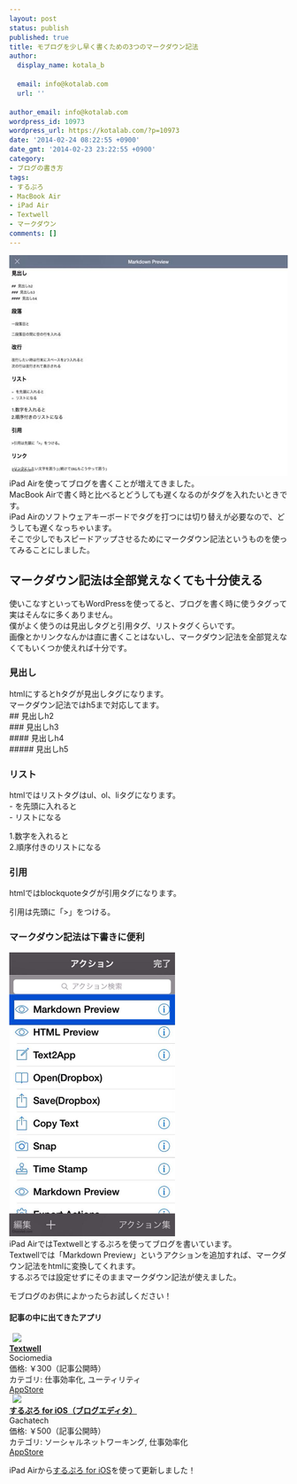 ```yaml
---
layout: post
status: publish
published: true
title: モブログを少し早く書くための3つのマークダウン記法
author:
  display_name: kotala_b

  email: info@kotalab.com
  url: ''

author_email: info@kotalab.com
wordpress_id: 10973
wordpress_url: https://kotalab.com/?p=10973
date: '2014-02-24 08:22:55 +0900'
date_gmt: '2014-02-23 23:22:55 +0900'
category:
- ブログの書き方
tags:
- するぷろ
- MacBook Air
- iPad Air
- Textwell
- マークダウン
comments: []
---
```

<p><img alt="" src="/wp-content/uploads/slooProImg_20140224082252.jpg" width="546" height="399" class="slooProImg" /><br />
iPad Airを使ってブログを書くことが増えてきました。<br />
MacBook Airで書く時と比べるとどうしても遅くなるのがタグを入れたいときです。<br />
iPad Airのソフトウェアキーボードでタグを打つには切り替えが必要なので、どうしても遅くなっちゃいます。<br />
そこで少しでもスピードアップさせるためにマークダウン記法というものを使ってみることにしました。</p>
<!--more-->
<h2>マークダウン記法は全部覚えなくても十分使える</h2>
<p>使いこなすといってもWordPressを使ってると、ブログを書く時に使うタグって実はそんなに多くありません。<br />
僕がよく使うのは見出しタグと引用タグ、リストタグくらいです。<br />
画像とかリンクなんかは直に書くことはないし、マークダウン記法を全部覚えなくてもいくつか使えれば十分です。</p>
<h3>見出し</h3>
<p>htmlにするとhタグが見出しタグになります。<br />
マークダウン記法ではh5まで対応してます。<br />
    ## 見出しh2<br />
    ### 見出しh3<br />
    #### 見出しh4<br />
    ##### 見出しh5</p>
<h3>リスト</h3>
<p>htmlではリストタグはul、ol、liタグになります。<br />
    - を先頭に入れると<br />
    - リストになる</p>
<p>1.数字を入れると<br />
2.順序付きのリストになる</p>
<h3>引用</h3>
<p>htmlではblockquoteタグが引用タグになります。</p>
<p>引用は先頭に「>」をつける。</p>
<h3>マークダウン記法は下書きに便利</h3>
<p><img alt="" src="/wp-content/uploads/slooProImg_20140224082250.jpg" width="300" height="513" class="slooProImg" /><br />
iPad AirではTextwellとするぷろを使ってブログを書いています。<br />
Textwellでは「Markdown Preview」というアクションを追加すれば、マークダウン記法をhtmlに変換してくれます。<br />
するぷろでは設定せずにそのままマークダウン記法が使えました。</p>
<p>モブログのお供によかったらお試しください！</p>
<h4 class="app">記事の中に出てきたアプリ</h4>
<div class="applink">
<div class="applinkimg"><a href="https://itunes.apple.com/jp/app/textwell/id696345721?mt=8&uo=4&at=10l4yU" rel="nofollow" target="_blank"><img hspace="6" src="http://a113.phobos.apple.com/us/r30/Purple4/v4/63/1d/41/631d414b-e336-682a-6bb8-1433ce17ed03/mzl.gndblgso.png" width="80" /></a></div>
<div class="applinktext">
<div class="applinktitle"><strong><a href="https://itunes.apple.com/jp/app/textwell/id696345721?mt=8&uo=4&at=10l4yU" rel="nofollow" target="_blank">Textwell</a></strong></div>
<div class="applinkinfo">Sociomedia</div>
<div class="applinkinfo">価格: ￥300（記事公開時）</div>
<div class="applinkinfo">カテゴリ: 仕事効率化, ユーティリティ</div>
</div>
<div class="clear"></div>
<div class="appstorelink"><a href="https://itunes.apple.com/jp/app/textwell/id696345721?mt=8&uo=4&at=10l4yU" rel="nofollow" target="_blank">AppStore</a></div>
</div>
<div class="applink">
<div class="applinkimg"><a href="https://itunes.apple.com/jp/app/surupuro-for-ios-buroguedita/id436676299?mt=8&uo=4&at=10l4yU" rel="nofollow" target="_blank"><img hspace="6" src="http://a897.phobos.apple.com/us/r30/Purple/v4/64/51/fa/6451facd-768c-b8dc-72f1-a01608be140c/mzl.ubcxzkwv.jpg" width="80" /></a></div>
<div class="applinktext">
<div class="applinktitle"><strong><a href="https://itunes.apple.com/jp/app/surupuro-for-ios-buroguedita/id436676299?mt=8&uo=4&at=10l4yU" rel="nofollow" target="_blank">するぷろ for iOS（ブログエディタ）</a></strong></div>
<div class="applinkinfo">Gachatech</div>
<div class="applinkinfo">価格: ￥500（記事公開時）</div>
<div class="applinkinfo">カテゴリ: ソーシャルネットワーキング, 仕事効率化</div>
</div>
<div class="clear"></div>
<div class="appstorelink"><a href="https://itunes.apple.com/jp/app/surupuro-for-ios-buroguedita/id436676299?mt=8&uo=4&at=10l4yU" rel="nofollow" target="_blank">AppStore</a></div>
</div>
<p>iPad Airから<a href="https://itunes.apple.com/jp/app/surupuro-for-ios-buroguedita/id436676299?mt=8&uo=4&at=10l4yU" rel="nofollow" target="_blank">するぷろ for iOS</a>を使って更新しました！</p>
